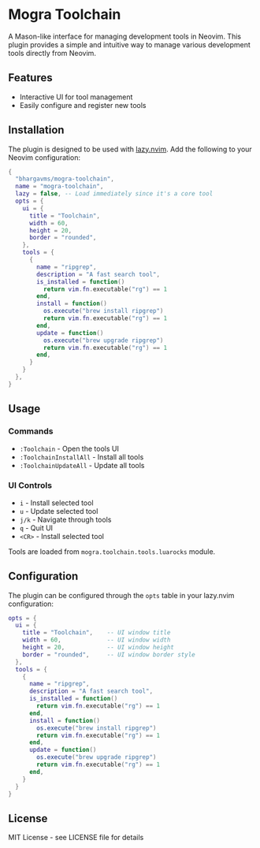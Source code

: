 # Mogra Toolchain

A Mason-like interface for managing development tools in Neovim. This plugin provides a simple and intuitive way to manage various development tools directly from Neovim.

## Features

- Interactive UI for tool management
- Easily configure and register new tools

## Installation

The plugin is designed to be used with [lazy.nvim](https://github.com/folke/lazy.nvim). Add the following to your Neovim configuration:

```lua
{
  "bhargavms/mogra-toolchain",
  name = "mogra-toolchain",
  lazy = false, -- Load immediately since it's a core tool
  opts = {
    ui = {
      title = "Toolchain",
      width = 60,
      height = 20,
      border = "rounded",
    },
    tools = {
      {
        name = "ripgrep",
        description = "A fast search tool",
        is_installed = function()
          return vim.fn.executable("rg") == 1
        end,
        install = function()
          os.execute("brew install ripgrep")
          return vim.fn.executable("rg") == 1
        end,
        update = function()
          os.execute("brew upgrade ripgrep")
          return vim.fn.executable("rg") == 1
        end,
      }
    }
  },
}
```

## Usage

### Commands

- `:Toolchain` - Open the tools UI
- `:ToolchainInstallAll` - Install all tools
- `:ToolchainUpdateAll` - Update all tools

### UI Controls

- `i` - Install selected tool
- `u` - Update selected tool
- `j/k` - Navigate through tools
- `q` - Quit UI
- `<CR>` - Install selected tool

Tools are loaded from `mogra.toolchain.tools.luarocks` module.

## Configuration

The plugin can be configured through the `opts` table in your lazy.nvim configuration:

```lua
opts = {
  ui = {
    title = "Toolchain",    -- UI window title
    width = 60,             -- UI window width
    height = 20,            -- UI window height
    border = "rounded",     -- UI window border style
  },
  tools = {
    {
      name = "ripgrep",
      description = "A fast search tool",
      is_installed = function()
        return vim.fn.executable("rg") == 1
      end,
      install = function()
        os.execute("brew install ripgrep")
        return vim.fn.executable("rg") == 1
      end,
      update = function()
        os.execute("brew upgrade ripgrep")
        return vim.fn.executable("rg") == 1
      end,
    }
  }
}
```

## License

MIT License - see LICENSE file for details

